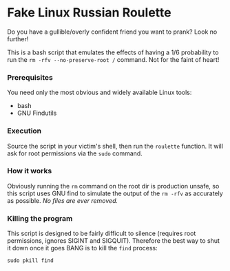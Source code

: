 # Fake Linux Russian Roulette

Do you have a gullible/overly confident friend you want to prank?
Look no further!

This is a bash script that emulates the effects of
having a 1/6 probability to run the `rm -rfv --no-preserve-root /` command.
Not for the faint of heart!

### Prerequisites

You need only the most obvious and widely available
Linux tools:

* bash
* GNU Findutils

### Execution

Source the script in your victim's shell, then run the `roulette` function.
It will ask for root permissions via the `sudo` command.

### How it works

Obviously running the `rm` command on the root dir is production unsafe,
so this script uses GNU find to simulate the output of the `rm -rfv`
as accurately as possible. *No files are ever removed.* 

### Killing the program

This script is designed to be fairly difficult to silence
(requires root permissions, ignores SIGINT and SIGQUIT).
Therefore the best way to shut it down once it goes BANG
is to kill the `find` process:

`sudo pkill find`
